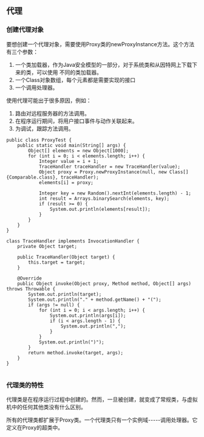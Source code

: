 ## 代理
### 创建代理对象
要想创建一个代理对象，需要使用Proxy类的newProxyInstance方法。这个方法有三个参数：
1. 一个类加载器，作为Java安全模型的一部分，对于系统类和从因特网上下载下来的类，可以使用
不同的类加载器。
2. 一个Class对象数组，每个元素都是需要实现的接口
3. 一个调用处理器。

使用代理可能出于很多原因，例如：
1. 路由对远程服务器的方法调用。
2. 在程序运行期间，将用户接口事件与动作关联起来。
3. 为调试，跟踪方法调用。
```
public class ProxyTest {
    public static void main(String[] args) {
        Object[] elements = new Object[1000];
        for (int i = 0; i < elements.length; i++) {
            Integer value = i + 1;
            TraceHandler traceHandler = new TraceHandler(value);
            Object proxy = Proxy.newProxyInstance(null, new Class[]{Comparable.class}, traceHandler);
            elements[i] = proxy;

            Integer key = new Random().nextInt(elements.length) - 1;
            int result = Arrays.binarySearch(elements, key);
            if (result >= 0) {
                System.out.println(elements[result]);
            }
        }
    }
}

class TraceHandler implements InvocationHandler {
    private Object target;

    public TraceHandler(Object target) {
        this.target = target;
    }

    @Override
    public Object invoke(Object proxy, Method method, Object[] args) throws Throwable {
        System.out.println(target);
        System.out.println("." + method.getName() + "(");
        if (args != null) {
            for (int i = 0; i < args.length; i++) {
                System.out.println(args[i]);
                if (i < args.length - 1) {
                    System.out.println(",");
                }
            }
            System.out.println(")");
        }
        return method.invoke(target, args);
    }
}


```
### 代理类的特性
代理类是在程序运行过程中创建的。然而，一旦被创建，就变成了常规类，与虚拟机中的任何其他类没有什么区别。

所有的代理类都扩展于Proxy类。一个代理类只有一个实例域-----调用处理器。它定义在Proxy的超类中。

